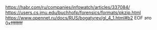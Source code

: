 https://habr.com/ru/companies/infowatch/articles/337084/
https://users.cs.jmu.edu/buchhofp/forensics/formats/pkzip.html
https://www.opennet.ru/docs/RUS/bogatyrev/gl_4_1.html#b2
EOF это 0xffffffff